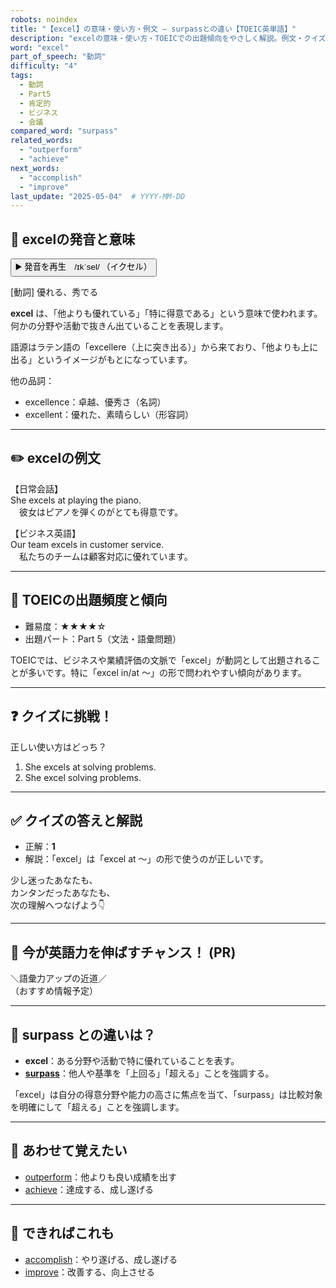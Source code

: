 ```yaml
---
robots: noindex
title: "【excel】の意味・使い方・例文 ― surpassとの違い【TOEIC英単語】"
description: "excelの意味・使い方・TOEICでの出題傾向をやさしく解説。例文・クイズ付きでsurpassとの違いもわかりやすく学べます。"
word: "excel"
part_of_speech: "動詞"
difficulty: "4"
tags:
  - 動詞
  - Part5
  - 肯定的
  - ビジネス
  - 会議
compared_word: "surpass"
related_words:
  - "outperform"
  - "achieve"
next_words:
  - "accomplish"
  - "improve"
last_update: "2025-05-04"  # YYYY-MM-DD
---
```


## 🔰 excelの発音と意味

<button class="play-audio" onclick="playTTS('excel')">
  <span class="play-audio-main">
    ▶️ 発音を再生　/ɪkˈsel/
  </span>
  <span class="play-audio-sub">
    （イクセル）
  </span>
</button>

[動詞] 優れる、秀でる

**excel** は、「他よりも優れている」「特に得意である」という意味で使われます。何かの分野や活動で抜きん出ていることを表現します。

語源はラテン語の「excellere（上に突き出る）」から来ており、「他よりも上に出る」というイメージがもとになっています。

他の品詞：  
- excellence：卓越、優秀さ（名詞）
- excellent：優れた、素晴らしい（形容詞）

---

## ✏️ excelの例文

【日常会話】  
She excels at playing the piano.  
　彼女はピアノを弾くのがとても得意です。

【ビジネス英語】  
Our team excels in customer service.  
　私たちのチームは顧客対応に優れています。

---

## 🎯 TOEICの出題頻度と傾向

- 難易度：★★★★☆
- 出題パート：Part 5（文法・語彙問題）

TOEICでは、ビジネスや業績評価の文脈で「excel」が動詞として出題されることが多いです。特に「excel in/at ～」の形で問われやすい傾向があります。

---

## ❓ クイズに挑戦！

正しい使い方はどっち？

1. She excels at solving problems.  
2. She excel solving problems.

---

## ✅ クイズの答えと解説

- 正解：**1**
- 解説：「excel」は「excel at ～」の形で使うのが正しいです。

少し迷ったあなたも、  
カンタンだったあなたも、  
次の理解へつなげよう👇️

---

## 🚀 今が英語力を伸ばすチャンス！ (PR)

<div class="info-center">
＼語彙力アップの近道／<br>  
（おすすめ情報予定）
</div>

---

## 🤔  surpass との違いは？

- **excel**：ある分野や活動で特に優れていることを表す。
- **[surpass](/word/surpass/)**：他人や基準を「上回る」「超える」ことを強調する。

「excel」は自分の得意分野や能力の高さに焦点を当て、「surpass」は比較対象を明確にして「超える」ことを強調します。

---

## 🧩 あわせて覚えたい

- [outperform](/word/outperform/)：他よりも良い成績を出す
- [achieve](/word/achieve/)：達成する、成し遂げる

---

## 📖 できればこれも

- [accomplish](/word/accomplish/)：やり遂げる、成し遂げる
- [improve](/word/improve/)：改善する、向上させる

<!-- cvid: aid34_bid48 -->
